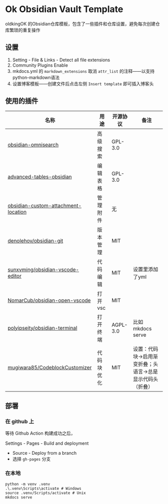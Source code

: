 # Ok Obsidian Vault Template

oldkingOK 的Obsidian仓库模板，包含了一些插件和仓库设置，避免每次创建仓库繁琐的重复操作

## 设置

1. Setting - File & Links - Detect all file extensions
2. Community Plugins Enable
3. mkdocs.yml 的 `markdown_extensions` 取消 `attr_list` 的注释——以支持python-markdown语法
4. 设置博客模板——创建文件后点击左侧 `Insert template` 即可插入博客头

## 使用的插件

| 名称                                                                                                        | 用途    | 开源协议     | 备注                              |
| --------------------------------------------------------------------------------------------------------- | ----- | -------- | ------------------------------- |
| [obsidian-omnisearch](https://github.com/scambier/obsidian-omnisearch)                                    | 高级搜索  | GPL-3.0  |                                 |
| [advanced-tables-obsidian](https://github.com/tgrosinger/advanced-tables-obsidian)                        | 编辑表格  | GPL-3.0  |                                 |
| [obsidian-custom-attachment-location](https://github.com/RainCat1998/obsidian-custom-attachment-location) | 管理附件  | 无        |                                 |
| [denolehov/obsidian-git](https://github.com/denolehov/obsidian-git)                                       | 版本管理  | MIT      |                                 |
| [sunxvming/obsidian-vscode-editor](https://github.com/sunxvming/obsidian-vscode-editor)                   | 代码编辑  | MIT      | 设置里添加了yml                       |
| [NomarCub/obsidian-open-vscode](https://github.com/NomarCub/obsidian-open-vscode)                         | 打开vsc | MIT      |                                 |
| [polyipseity/obsidian-terminal](https://github.com/polyipseity/obsidian-terminal)                         | 打开终端  | AGPL-3.0 | 比如mkdocs serve                  |
| [mugiwara85/CodeblockCustomizer](https://github.com/mugiwara85/CodeblockCustomizer)                       | 代码块优化 | MIT      | 设置：代码块->启用渐变折叠；头语言->总是显示代码头（折叠） |

## 部署

### 在 github 上

等待 Github Action 构建成功之后，

Settings - Pages - Build and deployment

- Source - Deploy from a branch
- 选择 `gh-pages` 分支

### 在本地

```shell
python -m venv .venv
.\.venv\Scripts\activate # Windows
source .venv/Scripts/activate # Unix
mkdocs serve
```